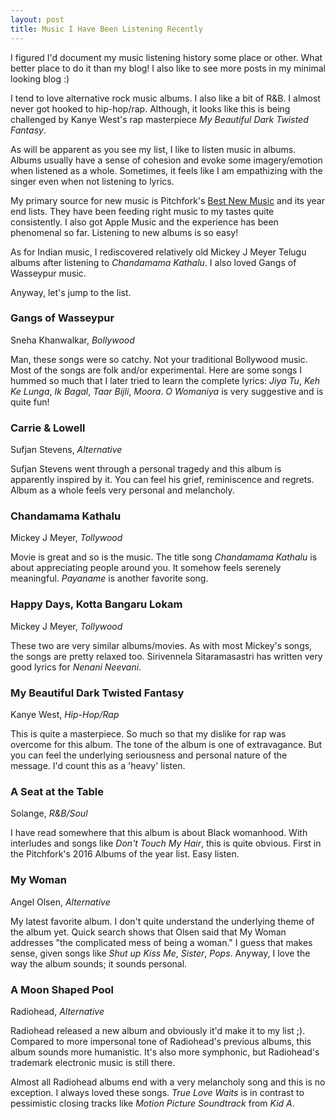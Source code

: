 ```yaml
---
layout: post
title: Music I Have Been Listening Recently
---
```


I figured I'd document my music listening history some place or other. What better place to do it than my blog! I also like to see more posts in my minimal looking blog :)

I tend to love alternative rock music albums. I also like a bit of R&B. I almost never got hooked to hip-hop/rap. Although, it looks like this is being challenged by Kanye West's rap masterpiece *My Beautiful Dark Twisted Fantasy*. 

As will be apparent as you see my list, I like to listen music in albums. Albums usually have a sense of cohesion and evoke some imagery/emotion when listened as a whole. Sometimes, it feels like I am empathizing with the singer even when not listening to lyrics. 

My primary source for new music is Pitchfork's [Best New Music](http://pitchfork.com/best/) and its year end lists. They have been feeding right music to my tastes quite consistently. I also got Apple Music and the experience has been phenomenal so far. Listening to new albums is so easy!

As for Indian music, I rediscovered relatively old Mickey J Meyer Telugu albums after listening to *Chandamama Kathalu*. I also loved Gangs of Wasseypur music. 

Anyway, let's jump to the list.

### Gangs of Wasseypur
Sneha Khanwalkar, *Bollywood*

<figure style="width: 400px">
<amp-img src="/assets/images/music/gow.jpg" width="400px" height="400px" layout="responsive" >
</amp-img>
</figure>

Man, these songs were so catchy. Not your traditional Bollywood music. Most of the songs are folk and/or experimental. Here are some songs I hummed so much that I later tried to learn the complete lyrics: *Jiya Tu*, *Keh Ke Lunga*, *Ik Bagal*, *Taar Bijli*, *Moora*. *O Womaniya* is very suggestive and is quite fun!

### Carrie & Lowell
Sufjan Stevens, *Alternative*

<figure style="width: 400px">
<amp-img src="/assets/images/music/Carrie_&_Lowell.jpg" width="400px" height="400px" layout="responsive" >
</amp-img>
</figure>


Sufjan Stevens went through a personal tragedy and this album is apparently inspired by it. You can feel his grief, reminiscence and regrets. Album as a whole feels very personal and melancholy.


### Chandamama Kathalu
Mickey J Meyer, *Tollywood*

<figure style="width: 400px">
<amp-img src="/assets/images/music/Chandamama-Kathalu.jpg" width="400px" height="400px" layout="responsive" >
</amp-img>
</figure>

Movie is great and so is the music. The title song *Chandamama Kathalu* is about appreciating people around you. It somehow feels serenely meaningful. *Payaname* is another favorite song.

### Happy Days, Kotta Bangaru Lokam
Mickey J Meyer, *Tollywood*

<figure style="width: 400px">
<amp-img src="/assets/images/music/Happy_Days.jpg" width="400px" height="400px" layout="responsive" >
</amp-img>
</figure>

<figure style="width: 400px">
<amp-img src="/assets/images/music/Kotta-Bangaru-Lokam.jpg" width="400px" height="400px" layout="responsive" >
</amp-img>
</figure>

These two are very similar albums/movies. As with most Mickey's songs, the songs are pretty relaxed too. Sirivennela Sitaramasastri has written very good lyrics for *Nenani Neevani*.

### My Beautiful Dark Twisted Fantasy
Kanye West, *Hip-Hop/Rap*

<figure style="width: 400px">
<amp-img src="/assets/images/music/My Beautiful Dark Twisted Fantasy.jpg" width="400px" height="400px" layout="responsive" >
</amp-img>
</figure>

This is quite a masterpiece. So much so that my dislike for rap was overcome for this album. The tone of the album is one of extravagance. But you can feel the underlying seriousness and personal nature of the message. I'd count this as a 'heavy' listen.

### A Seat at the Table
Solange, *R&B/Soul*

<figure style="width: 400px">
<amp-img src="/assets/images/music/A Seat at the Table.jpg" width="400px" height="400px" layout="responsive" >
</amp-img>
</figure>

I have read somewhere that this album is about Black womanhood. With interludes and songs like *Don't Touch My Hair*, this is quite obvious. 
First in the Pitchfork's 2016 Albums of the year list.
Easy listen.

### My Woman
Angel Olsen, *Alternative*

<figure style="width: 400px">
<amp-img src="/assets/images/music/My Woman.jpg" width="400px" height="400px" layout="responsive" >
</amp-img>
</figure>

My latest favorite album. I don't quite understand the underlying theme of the album yet. Quick search shows that Olsen said that My Woman addresses "the complicated mess of being a woman." I guess that makes sense, given songs like *Shut up Kiss Me*, *Sister*, *Pops*. Anyway, I love the way the album sounds; it sounds personal.

### A Moon Shaped Pool
Radiohead, *Alternative*

<figure style="width: 400px">
<amp-img src="/assets/images/music/A Moon Shaped Pool.jpg" width="400px" height="400px" layout="responsive" >
</amp-img>
</figure>

Radiohead released a new album and obviously it'd make it to my list ;). Compared to more impersonal tone of Radiohead's previous albums, this album sounds more humanistic. It's also more symphonic, but Radiohead's trademark electronic music is still there.

Almost all Radiohead albums end with a very melancholy song and this is no exception. I always loved these songs. *True Love Waits* is in contrast to pessimistic closing tracks like *Motion Picture Soundtrack* from *Kid A*.
